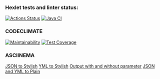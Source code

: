 ### Hexlet tests and linter status:
[![Actions Status](https://github.com/dmtrbzrkn/java-project-71/workflows/hexlet-check/badge.svg)](https://github.com/dmtrbzrkn/java-project-71/actions) 
[![Java CI](https://github.com/dmtrbzrkn/java-project-71/actions/workflows/github-actions-project-71.yml/badge.svg)](https://github.com/dmtrbzrkn/java-project-71/actions/workflows/github-actions-project-71.yml) 
### CODECLIMATE
[![Maintainability](https://api.codeclimate.com/v1/badges/781af39e44ee70051d10/maintainability)](https://codeclimate.com/github/dmtrbzrkn/java-project-71/maintainability) 
[![Test Coverage](https://api.codeclimate.com/v1/badges/781af39e44ee70051d10/test_coverage)](https://codeclimate.com/github/dmtrbzrkn/java-project-71/test_coverage)
### ASCIINEMA
[JSON to Stylish](https://asciinema.org/a/z72c99d3xxVIZNgEoUnL9iqUC) 
[YML to Stylish](https://asciinema.org/a/dcTJzH6zFv87BABmNyIr2qgUV) 
[Output with and without parameter](https://asciinema.org/a/kkCehHWvm3WS6jmBfollBqgG6) 
[JSON and YML to Plain](https://asciinema.org/a/HUwqWdLyl0BVqwMej22TiukrO)
